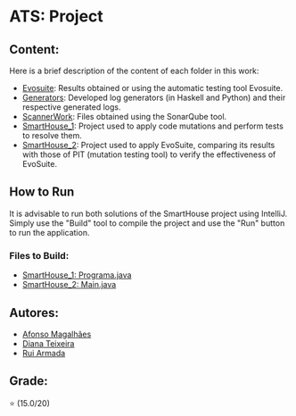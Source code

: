 # ATS: Project

## Content:
Here is a brief description of the content of each folder in this work:

* [Evosuite](Project/Evosuite/): Results obtained or using the automatic testing tool Evosuite.
* [Generators](Project/Generators/): Developed log generators (in Haskell and Python) and their respective generated logs.
* [ScannerWork](Project/Scannerwork/.scannerwork/): Files obtained using the SonarQube tool.
* [SmartHouse_1](Project/SmartHouse_1/Trabalho/src/main/java/smart_houses/): Project used to apply code mutations and perform tests to resolve them.
* [SmartHouse_2](Project/SmartHouse_2/): Project used to apply EvoSuite, comparing its results with those of PIT (mutation testing tool) to verify the effectiveness of EvoSuite.

## How to Run

It is advisable to run both solutions of the SmartHouse project using IntelliJ. Simply use the "Build" tool to compile the project and use the "Run" button to run the application.

### Files to Build:

* [SmartHouse_1: Programa.java](Project/SmartHouse_1/Trabalho/src/main/java/smart_houses/input_output/Programa.java)
* [SmartHouse_2: Main.java](Project/SmartHouse_2/Main.java)

## Autores:

* [Afonso Magalhães](https://github.com/Afonso0613)
* [Diana Teixeira](https://github.com/dianamalheiro02)
* [Rui Armada](https://github.com/RuiArmada)

## Grade:

⭐ (15.0/20)
